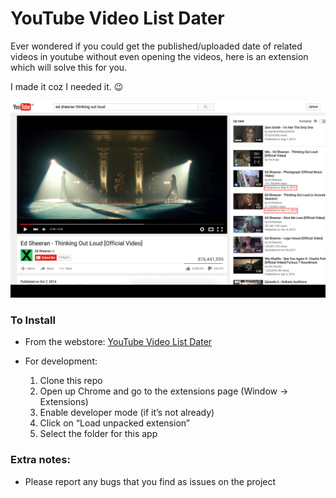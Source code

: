 YouTube Video List Dater
========================

Ever wondered if you could get the published/uploaded date of related videos in youtube without even opening the videos, here is an extension which will solve this for you.

I made it coz I needed it. :wink:

![YouTube Video List Dater](ytd_demo.png)

### To Install

* From the webstore: [YouTube Video List Dater](https://chrome.google.com/webstore/detail/youtube-video-list-dater/mbaflkdlneldejanggphlhcepncjfaco) 

* For development:

	1. Clone this repo
	2. Open up Chrome and go to the extensions page (Window → Extensions)
	3. Enable developer mode (if it’s not already)
	4. Click on “Load unpacked extension”
	5. Select the folder for this app

### Extra notes:

*   Please report any bugs that you find as issues on the project

